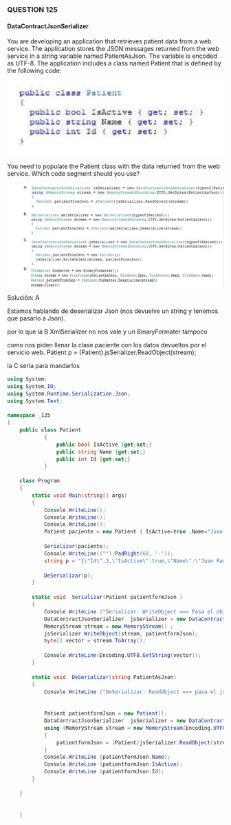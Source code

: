 ### QUESTION 125

#### DataContractJsonSerializer 

You are developing an application that retrieves patient data from a web service. The application stores the
JSON messages returned from the web service in a string variable named PatientAsJson. 
The variable is encoded as UTF-8. The application includes a class named Patient that is defined by the
following code: 

![pregunta 125](c1.PNG)


You need to populate the Patient class with the data returned from the web service.
Which code segment should you use?



![pregunta 125](c2.PNG)


Solución: A

Estamos hablando de deserializar Json (nos devuelve un string y tenemos que pasarlo a Json).

por lo que la B XmlSerializer no nos vale y un BinaryFormater tampoco

como nos piden llenar la clase paciente con los datos devueltos por el servicio web.
Patient p = (Patient).jsSerializer.ReadObject(stream);

la C sería para mandarlos




````c#
using System;
using System.IO;
using System.Runtime.Serialization.Json;
using System.Text;

namespace _125
{
    public class Patient 
            {
                public bool IsActive {get;set;}
                public string Name {get;set;}
                public int Id {get;set;}
            }

    class Program
    {
        static void Main(string[] args)
        {
            Console.WriteLine();
            Console.WriteLine();
            Console.WriteLine();
            Patient paciente = new Patient { IsActive=true ,Name="Juan Ramón" , Id=3};
            
            Serializar(paciente);
            Console.WriteLine(("").PadRight(60, '-'));
            string p = "{\"Id\":3,\"IsActive\":true,\"Name\":\"Juan Ramón\"}";
           
            DeSerializar(p);
        }

        static void  Serializar(Patient patientformJson )
        {
            Console.WriteLine ("Serializar: WriteObject ==> Pasa el objeto a un json string para que pueda ser enviado");
            DataContractJsonSerializer  jsSerializer = new DataContractJsonSerializer (typeof(Patient));
            MemoryStream stream = new MemoryStream() ;
            jsSerializer.WriteObject(stream, patientformJson);
            byte[] vector = stream.ToArray();

            Console.WriteLine(Encoding.UTF8.GetString(vector));
        }

        static void  DeSerializar(string PatientAsJson)
        {
            Console.WriteLine ("DeSerializar: ReadObject ==> pasa el json string a un objeto");
        

            Patient patientformJson = new Patient();
            DataContractJsonSerializer  jsSerializer = new DataContractJsonSerializer (typeof(Patient));
            using (MemoryStream stream = new MemoryStream(Encoding.UTF8.GetBytes(PatientAsJson)))
            {
                patientformJson = (Patient)jsSerializer.ReadObject(stream);
            }
            Console.WriteLine (patientformJson.Name);
            Console.WriteLine (patientformJson.IsActive);
            Console.WriteLine (patientformJson.Id);
        }

    }
       

    }
 
````